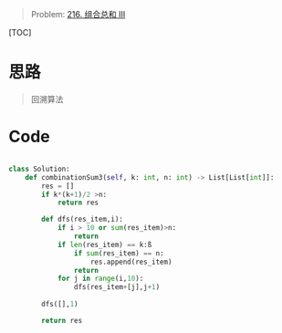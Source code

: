 > Problem: [216. 组合总和 III](https://leetcode.cn/problems/combination-sum-iii/description/)

[TOC]

# 思路
> 回溯算法


# Code
```Python []

class Solution:
    def combinationSum3(self, k: int, n: int) -> List[List[int]]:
        res = []
        if k*(k+1)/2 >n:
            return res

        def dfs(res_item,i):
            if i > 10 or sum(res_item)>n:
                return
            if len(res_item) == k:ß
                if sum(res_item) == n:
                    res.append(res_item) 
                return 
            for j in range(i,10):
                dfs(res_item+[j],j+1)
        
        dfs([],1)

        return res

```
